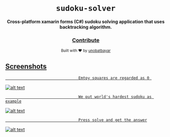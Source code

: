<div align="center">
  <h1><code>sudoku-solver</code></h1>

  <strong>Cross-platform xamarin forms (C#) sudoku solving application that uses backtracking algorithm.</strong>

<h3>
    <a href="https://github.com/unobatbayar/sudoku-solver/pull/new/master">Contribute</a>
  </h3>

  <sub> Built with ❤️️ by <a href="https://www.twitter.com/unobatbayar">unobatbayar</sub>
</div>

## Screenshots
                                    Emtpy squares are regarded as 0 
![alt text](https://github.com/unobatbayar/sudokusolver/blob/master/readme-images/initial.png)

                                    We put world's hardest sudoku as example
![alt text](https://github.com/unobatbayar/sudokusolver/blob/master/readme-images/hardest_problem.png)

                                    Press solve and get the answer
![alt text](https://github.com/unobatbayar/sudokusolver/blob/master/readme-images/solved.png)

